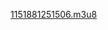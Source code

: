 [1151881251506.m3u8](http://hdplay.se/?HLSP2P=https://sssex18.github.io/hls/ok.ru/3217085041192/1151881251506.m3u8)
